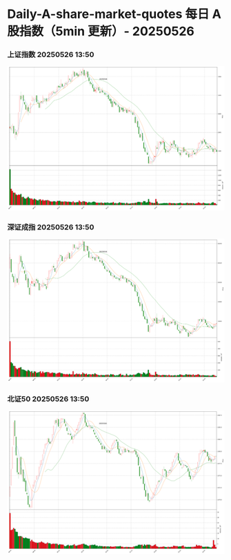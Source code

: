 
# Daily-A-share-market-quotes 每日 A 股指数（5min 更新）- 20250526

### 上证指数 20250526 13:50
![](./fig/2025/5/20250526-sh000001.png)

### 深证成指 20250526 13:50
![](./fig/2025/5/20250526-sz399001.png)

### 北证50 20250526 13:50
![](./fig/2025/5/20250526-bj899050.png)
